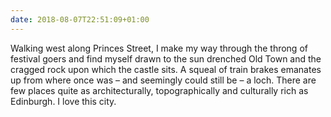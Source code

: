 ```yaml
---
date: 2018-08-07T22:51:09+01:00
---
```

Walking west along Princes Street, I make my way through the throng of festival goers and find myself drawn to the sun drenched Old Town and the cragged rock upon which the castle sits. A squeal of train brakes emanates up from where once was – and seemingly could still be – a loch. There are few places quite as architecturally, topographically and culturally rich as Edinburgh. I love this city.
